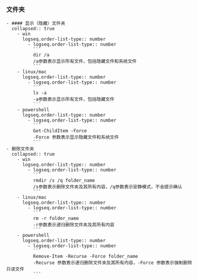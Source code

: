 ### 文件夹
	- #### 显示（隐藏）文件夹
	  collapsed:: true
		- win
		  logseq.order-list-type:: number
			- logseq.order-list-type:: number
			  ```
			  dir /a 
			  /a参数表示显示所有文件，包括隐藏文件和系统文件
			  ```
		- linux/mac
		  logseq.order-list-type:: number
			- logseq.order-list-type:: number
			  ```
			  ls -a    
			  -a参数表示显示所有文件，包括隐藏文件
			  ```
		- powershell
		  logseq.order-list-type:: number
			- logseq.order-list-type:: number
			  ```
			  Get-ChildItem -Force   
			  -Force 参数表示显示隐藏文件和系统文件
			  ```
	- 删除文件夹
	  collapsed:: true
		- win
		  logseq.order-list-type:: number
			- logseq.order-list-type:: number
			  ```
			  rmdir /s /q folder_name   
			  /s参数表示删除文件夹及其所有内容，/q参数表示安静模式，不会提示确认
			  ```
		- linux/mac
		  logseq.order-list-type:: number
			- logseq.order-list-type:: number
			  ```
			  rm -r folder_name 
			  -r参数表示递归删除文件夹及其所有内容
			  ```
		- powershell
		  logseq.order-list-type:: number
			- logseq.order-list-type:: number
			  ```
			  Remove-Item -Recurse -Force folder_name   
			  -Recurse 参数表示递归删除文件夹及其所有内容，-Force 参数表示强制删除只读文件
			  ```